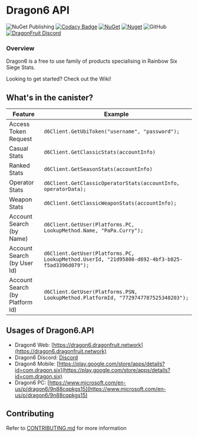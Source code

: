 # Dragon6 API

![NuGet Publishing](https://github.com/dragonfruitnetwork/Dragon6-API/workflows/Publish/badge.svg)
[![Codacy Badge](https://api.codacy.com/project/badge/Grade/b9aeacb9dd754f4a8bc50fb3498958ab)](https://www.codacy.com/gh/dragonfruitnetwork/dragon6-api)
[![NuGet](https://img.shields.io/nuget/v/Dragon6.API)](https://www.nuget.org/packages/Dragon6.API/)
[![Nuget](https://img.shields.io/nuget/dt/Dragon6.API)](https://www.nuget.org/packages/Dragon6.API/)
![GitHub](https://img.shields.io/github/license/dragonfruitnetwork/Dragon6-API)
[![DragonFruit Discord](https://img.shields.io/discord/482528405292843018?label=Discord)](https://dragon6.dragonfruit.network/discord)

### Overview

Dragon6 is a free to use family of products specialising in Rainbow Six Siege Stats.

Looking to get started? Check out the Wiki!

## What's in the canister?

|Feature|Example|
|--|--|
|Access Token Request|`d6Client.GetUbiToken("username", "password");`|
|Casual Stats|`d6Client.GetClassicStats(accountInfo)`|
|Ranked Stats|`d6Client.GetSeasonStats(accountInfo)`|
|Operator Stats|`d6Client.GetClassicOperatorStats(accountInfo, operatorData);`|
|Weapon Stats|`d6Client.GetClassicWeaponStats(accountInfo);`|
|Account Search (by Name)|`d6Client.GetUser(Platforms.PC, LookupMethod.Name, "PaPa.Curry");`|
|Account Search (by User Id)|`d6Client.GetUser(Platforms.PC, LookupMethod.UserId, "21d95808-d692-4bf3-b825-f5ad3396d079");`|
|Account Search (by Platform Id)|`d6Client.GetUser(Platforms.PSN, LookupMethod.PlatformId, "7729747787525340203");`|

## Usages of Dragon6.API

- Dragon6 Web: [https://dragon6.dragonfruit.network](https://dragon6.dragonfruit.network)
- Dragon6 Discord: [Discord](https://dragon6.dragonfruit.network/discord)
- Dragon6 Mobile: [https://play.google.com/store/apps/details?id=com.dragon.six](https://play.google.com/store/apps/details?id=com.dragon.six)
- Dragon6 PC: [https://www.microsoft.com/en-us/p/dragon6/9n88cqpkgs15](https://www.microsoft.com/en-us/p/dragon6/9n88cqpkgs15)

## Contributing

Refer to [CONTRIBUTING.md](https://github.com/dragonfruitnetwork/Dragon6-API/blob/master/CONTRIBUTING.md) for more information
